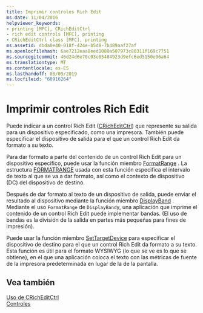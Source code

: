 ```yaml
---
title: Imprimir controles Rich Edit
ms.date: 11/04/2016
helpviewer_keywords:
- printing [MFC], CRichEditCtrl
- rich edit controls [MFC], printing
- CRichEditCtrl class [MFC], printing
ms.assetid: dbda0e40-018f-424e-b5d8-7b489aaf27af
ms.openlocfilehash: 6ae7212eaa8eed1088a507973c80311f169c7751
ms.sourcegitcommit: 46d24d6e70c03e05484923d9efc6ed5150e96a64
ms.translationtype: MT
ms.contentlocale: es-ES
ms.lasthandoff: 08/09/2019
ms.locfileid: "68916264"
---
```

# <a name="printing-in-rich-edit-controls"></a>Imprimir controles Rich Edit

Puede indicar a un control Rich Edit ([CRichEditCtrl](../mfc/reference/cricheditctrl-class.md)) que represente su salida para un dispositivo especificado, como una impresora. También puede especificar el dispositivo de salida para el que un control Rich Edit da formato a su texto.

Para dar formato a parte del contenido de un control Rich Edit para un dispositivo específico, puede usar la función miembro [FormatRange](../mfc/reference/cricheditctrl-class.md#formatrange) . La estructura [FORMATRANGE](/windows/desktop/api/richedit/ns-richedit-formatrange) usada con esta función especifica el intervalo de texto al que se va a dar formato, así como el contexto de dispositivo (DC) del dispositivo de destino.

Después de dar formato al texto de un dispositivo de salida, puede enviar el resultado al dispositivo mediante la función miembro [DisplayBand](../mfc/reference/cricheditctrl-class.md#displayband) . Mediante el uso `FormatRange` de `DisplayBand`y, una aplicación que imprime el contenido de un control Rich Edit puede implementar bandas. (El uso de bandas es la división de la salida en partes más pequeñas para fines de impresión).

Puede usar la función miembro [SetTargetDevice](../mfc/reference/cricheditctrl-class.md#settargetdevice) para especificar el dispositivo de destino para el que un control Rich Edit da formato a su texto. Esta función es útil para el formato WYSIWYG (lo que se ve es lo que se obtiene), en el que una aplicación coloca el texto con las métricas de fuente de la impresora predeterminada en lugar de la de la pantalla.

## <a name="see-also"></a>Vea también

[Uso de CRichEditCtrl](../mfc/using-cricheditctrl.md)<br/>
[Controles](../mfc/controls-mfc.md)

